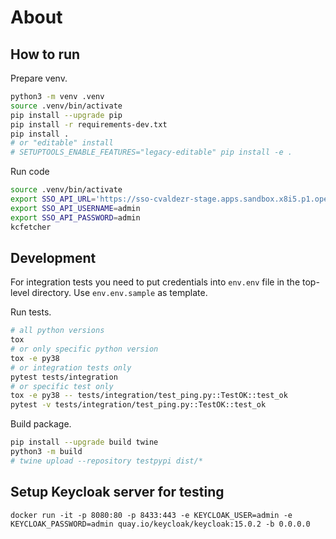 # About

## How to run

Prepare venv.

```bash
python3 -m venv .venv
source .venv/bin/activate
pip install --upgrade pip
pip install -r requirements-dev.txt
pip install .
# or "editable" install
# SETUPTOOLS_ENABLE_FEATURES="legacy-editable" pip install -e .
```

Run code

```bash
source .venv/bin/activate
export SSO_API_URL='https://sso-cvaldezr-stage.apps.sandbox.x8i5.p1.openshiftapps.com/'
export SSO_API_USERNAME=admin
export SSO_API_PASSWORD=admin
kcfetcher
```

## Development

For integration tests you need to put credentials into `env.env` file in the top-level directory.
Use `env.env.sample` as template.

Run tests.

```bash
# all python versions
tox
# or only specific python version
tox -e py38
# or integration tests only
pytest tests/integration
# or specific test only
tox -e py38 -- tests/integration/test_ping.py::TestOK::test_ok
pytest -v tests/integration/test_ping.py::TestOK::test_ok
```

Build package.

```bash
pip install --upgrade build twine
python3 -m build
# twine upload --repository testpypi dist/*
```

## Setup Keycloak server for testing

```shell
docker run -it -p 8080:80 -p 8433:443 -e KEYCLOAK_USER=admin -e KEYCLOAK_PASSWORD=admin quay.io/keycloak/keycloak:15.0.2 -b 0.0.0.0
```
